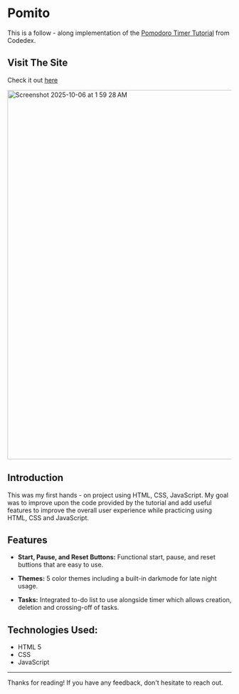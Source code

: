 # Pomito

This is a follow - along implementation of the [Pomodoro Timer Tutorial](https://www.codedex.io/projects/build-a-pomodoro-app-with-html-css-js) from Codedex. 

## Visit The Site

Check it out [here](pomito-opal.vercel.app)

<img width="1451" height="829" alt="Screenshot 2025-10-06 at 1 59 28 AM" src="https://github.com/user-attachments/assets/7b01282c-71ed-4ef7-8d84-5ea536009cae" />


## Introduction

This was my first hands - on project using HTML, CSS, JavaScript. My goal was to improve upon the code provided by the tutorial and add useful features to improve the overall user experience while practicing using HTML, CSS and JavaScript.

## Features

- **Start, Pause, and Reset Buttons:** Functional start, pause, and reset buttions that are easy to use.
  
- **Themes:** 5 color themes including a built-in darkmode for late night usage.

- **Tasks:** Integrated to-do list to use alongside timer which allows creation, deletion and crossing-off of tasks.


## Technologies Used:

- HTML 5
- CSS
- JavaScript

---

Thanks for reading! If you have any feedback, don't hesitate to reach out.
